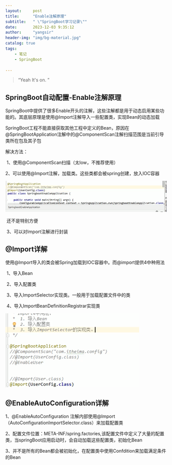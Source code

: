 ```yaml
---
layout:     post
title:      "Enable注解原理"
subtitle:   " \"SpringBoot学习记录\""
date:       2023-12-03 9:35:12
author:     "yangsir"
header-img: "img/bg-material.jpg"
catalog: true
tags:
    - 笔记
    - SpringBoot

---
```


> “Yeah It's on. ”


<p id = "build"></p>

## SpringBoot自动配置-Enable注解原理

SpringBoot中提供了很多Enable开头的注解，这些注解都是用于动态启用某些功能的。其底层原理是使用@Import注解导入一些配置类，实现Bean的动态加载

SpringBoot工程不能直接获取其他工程中定义的Bean，原因在@SpringBootApplication注解中的@ComponentScan注解扫描范围是当前引导类所在包及其子包

解决方法：

​		1、使用@ComponentScan扫描（太low，不推荐使用）

​		2、可以使用@Import注解，加载类。这些类都会被spring创建，放入IOC容器

![image-20231203095652116](\img\springBoot\image-20231203095652116.png)

​		还不是特别方便

​		3、可以对Import注解进行封装



## @Import详解



使用@Import导入的类会被Spring加载到IOC容器中。而@import提供4中种用法

​		1、导入Bean

​		2、导入配置类

​		3、导入ImportSelector实现类。一般用于加载配置文件中的类

​		4、导入ImportBeanDefinitionRegistrar实现类

![image-20231203100935884](\img\springBoot\image-20231203100935884.png)



## @EnableAutoConfiguration详解



1、@EnableAutoConfiguration 注解内部使用@Import（AutoConfigurationImportSelector.class）来加载配置类

2、配置文件位置：META-INF/spring.factories,该配置文件中定义了大量的配置类，当springBoot应用启动时，会自动加载这些配置类，初始化Bean

3、并不是所有的Bean都会被初始化，在配置类中使用Confdition来加载满足条件的Bean
